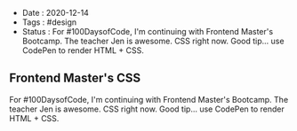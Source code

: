 - Date : 2020-12-14
- Tags : #design
- Status : For #100DaysofCode, I'm continuing with Frontend Master's Bootcamp. The teacher Jen is awesome. CSS right now. Good tip... use CodePen to render HTML + CSS.

## Frontend Master's CSS

For #100DaysofCode, I'm continuing with Frontend Master's Bootcamp. The teacher Jen is awesome. CSS right now. Good tip... use CodePen to render HTML + CSS.


